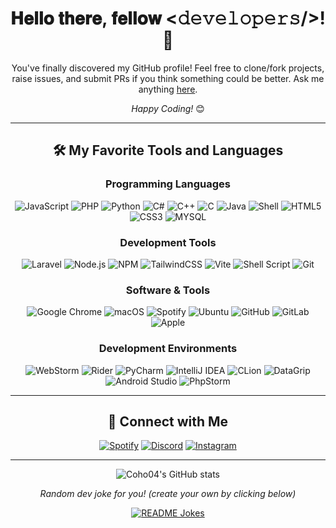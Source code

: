 <div align="center">

# 𝐇𝐞𝐥𝐥𝐨 𝐭𝐡𝐞𝐫𝐞, 𝐟𝐞𝐥𝐥𝐨𝐰 <𝚍𝚎𝚟𝚎𝚕𝚘𝚙𝚎𝚛𝚜/>! 👋

You've finally discovered my GitHub profile! Feel free to clone/fork projects, raise issues, and submit PRs if you think something could be better. Ask me anything [here](https://discord.gg/Q2zVHjYH8Y).

*Happy Coding!* 😊

</div>

---

<div align="center">

## 🛠️ My Favorite Tools and Languages

### Programming Languages

![JavaScript](https://img.shields.io/badge/-JavaScript-black?style=for-the-badge&logo=javascript)
![PHP](https://img.shields.io/badge/-PHP-787CB5?style=for-the-badge&logo=php&logoColor=white)
![Python](https://img.shields.io/badge/-Python-black?style=for-the-badge&logo=python)
![C#](https://img.shields.io/badge/-C%23-239120?style=for-the-badge&logo=c-sharp)
![C++](https://img.shields.io/badge/-C++-00599C?style=for-the-badge&logo=c)
![C](https://img.shields.io/badge/-C-00599C?style=for-the-badge&logo=c)
![Java](https://img.shields.io/badge/Java-ED8B00?style=for-the-badge&logo=openjdk)
![Shell](https://img.shields.io/badge/-Shell-black?style=for-the-badge&logo=shell)
![HTML5](https://img.shields.io/badge/-HTML5-E34F26?style=for-the-badge&logo=html5&logoColor=white)
![CSS3](https://img.shields.io/badge/-CSS3-1572B6?style=for-the-badge&logo=css3)
![MYSQL](https://img.shields.io/badge/MySQL-00000F?style=for-the-badge&logo=mysql&logoColor=white)

### Development Tools

![Laravel](https://img.shields.io/badge/laravel-%23FF2D20.svg?style=for-the-badge&logo=laravel&logoColor=white)
![Node.js](https://img.shields.io/badge/Node.js-%23FF2D20.svg?style=for-the-badge&logo=Node.js&logoColor=white)
![NPM](https://img.shields.io/badge/NPM-%23000000.svg?style=for-the-badge&logo=npm&logoColor=white)
![TailwindCSS](https://img.shields.io/badge/tailwindcss-%2338B2AC.svg?style=for-the-badge&logo=tailwind-css&logoColor=white)
![Vite](https://img.shields.io/badge/vite-%23646CFF.svg?style=for-the-badge&logo=vite&logoColor=white)
![Shell Script](https://img.shields.io/badge/shell_script-%23121011.svg?style=for-the-badge&logo=gnu-bash&logoColor=white)
![Git](https://img.shields.io/badge/git-%23F05033.svg?style=for-the-badge&logo=git&logoColor=white)

### Software & Tools

![Google Chrome](https://img.shields.io/badge/Google%20Chrome-4285F4?style=for-the-badge&logo=GoogleChrome&logoColor=white)
![macOS](https://img.shields.io/badge/mac%20os-000000?style=for-the-badge&logo=macos&logoColor=F0F0F0)
![Spotify](https://img.shields.io/badge/Spotify-1ED760?style=for-the-badge&logo=spotify&logoColor=white)
![Ubuntu](https://img.shields.io/badge/Ubuntu-E95420?style=for-the-badge&logo=ubuntu&logoColor=white)
![GitHub](https://img.shields.io/badge/github-%23121011.svg?style=for-the-badge&logo=github&logoColor=white)
![GitLab](https://img.shields.io/badge/gitlab-%23121011.svg?style=for-the-badge&logo=gitlab&logoColor=white)
![Apple](https://img.shields.io/badge/Apple-%23000000.svg?style=for-the-badge&logo=apple&logoColor=white)

### Development Environments

<p>
  <img src="https://img.shields.io/badge/Webstorm-%23000000.svg?style=for-the-badge&logo=webstorm&logoColor=white" alt="WebStorm" />
  <img src="https://img.shields.io/badge/Rider-%23000000.svg?style=for-the-badge&logo=rider&logoColor=white" alt="Rider" />
  <img src="https://img.shields.io/badge/PyCharm-%23000000.svg?style=for-the-badge&logo=pycharm&logoColor=white" alt="PyCharm" />
  <img src="https://img.shields.io/badge/Intellij-%23000000.svg?style=for-the-badge&logo=intellij&logoColor=white" alt="IntelliJ IDEA" />
  <img src="https://img.shields.io/badge/CLion-%23000000.svg?style=for-the-badge&logo=clion&logoColor=white" alt="CLion" />
  <img src="https://img.shields.io/badge/DataGrip-%23000000.svg?style=for-the-badge&logo=datagrip&logoColor=white" alt="DataGrip" />
  <img src="https://img.shields.io/badge/AndroidStudio-%23000000.svg?style=for-the-badge&logo=androidstudio&logoColor=white" alt="Android Studio" />
  <img src="https://img.shields.io/badge/phpstorm-143?style=for-the-badge&logo=phpstorm&logoColor=white&color=black" alt="PhpStorm" />
</p>

</div>

---

<div align="center">

## 🤝 Connect with Me

<a href="https://open.spotify.com/user/cohohohn04" target="_blank"><img src="https://img.shields.io/badge/Spotify-%231ED760.svg?&style=for-the-badge&logo=spotify&logoColor=white" alt="Spotify"></a>
<a href="https://discord.gg/Q2zVHjYH8Y" target="_blank"><img src="https://img.shields.io/badge/Discord-%237289DA.svg?&style=for-the-badge&logo=discord&logoColor=white" alt="Discord"></a>
<a href="https://www.instagram.com/_coho04_/" target="_blank"><img src="https://img.shields.io/badge/Instagram-%23E4405F.svg?&style=for-the-badge&logo=instagram&logoColor=white" alt="Instagram"></a>

</div>

---

<div align="center">

![Coho04's GitHub stats](https://github-readme-stats.vercel.app/api?username=Coho04&include_all_commits=true&count_private=true&show_icons=true&line_height=20&title_color=7A7ADB&icon_color=2234AE&text_color=D3D3D3&bg_color=0,000000,130F40)

*Random dev joke for you! (create your own by clicking below)*

<a href="https://readme-jokes.vercel.app"><img src="https://readme-jokes.vercel.app/api?bgColor=%23073b4c&textColor=%2306d6a0&aColor=%2306d6a0&borderColor=%2306d6a0" alt="README Jokes"></a>

</div>

